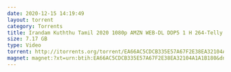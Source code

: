 ```yaml
---
date: 2020-12-15 14:19:49
layout: torrent
category: Torrents
title: Irandam Kuththu Tamil 2020 1080p AMZN WEB-DL DDP5 1 H 264-Telly
size: 7.17 GB
type: Video
torrent: http://itorrents.org/torrent/EA66AC5CDCB335E57A67F2E38EA32104A1A1B180.torrent?title=[limetorrents.info]Irandam.Kuththu.Tamil.2020.1080p.AMZN.WEB-DL.DDP5.1.H.264-Telly
magnet: magnet:?xt=urn:btih:EA66AC5CDCB335E57A67F2E38EA32104A1A1B180&dn=Irandam+Kuththu+Tamil+2020+1080p+AMZN+WEB-DL+DDP5+1+H+264-Telly&tr=udp%3A%2F%2Ftracker.opentrackr.org%3A1337%2Fannounce&tr=udp%3A%2F%2Ftracker.internetwarriors.net%3A1337%2Fannounce&tr=udp%3A%2F%2Fopen.stealth.si%3A80%2Fannounce&tr=udp%3A%2F%2Fipv4.tracker.harry.lu%3A80%2Fannounce&tr=udp%3A%2F%2Ftracker.cyberia.is%3A6969%2Fannounce&tr=udp%3A%2F%2Fretracker.lanta-net.ru%3A2710%2Fannounce&tr=udp%3A%2F%2Ftracker.torrent.eu.org%3A451%2Fannounce&tr=udp%3A%2F%2Fipv6.tracker.harry.lu%3A80%2Fannounce&tr=udp%3A%2F%2Fexodus.desync.com%3A6969%2Fannounce&tr=udp%3A%2F%2Ftracker.coppersurfer.tk%3A6969%2Fannounce&tr=udp%3A%2F%2F9.rarbg.to%3A2710%2Fannounce&tr=udp%3A%2F%2Ftracker.leechers-paradise.org%3A6969%2Fannounce&tr=udp%3A%2F%2Ftracker.open-internet.nl%3A6969%2Fannounce&tr=udp%3A%2F%2Fopen.demonii.si%3A1337%2Fannounce&tr=udp%3A%2F%2Ftracker.pirateparty.gr%3A6969%2Fannounce&tr=udp%3A%2F%2Fdenis.stalker.upeer.me%3A6969%2Fannounce&tr=udp%3A%2F%2Fp4p.arenabg.com%3A1337%2Fannounce
---
```

